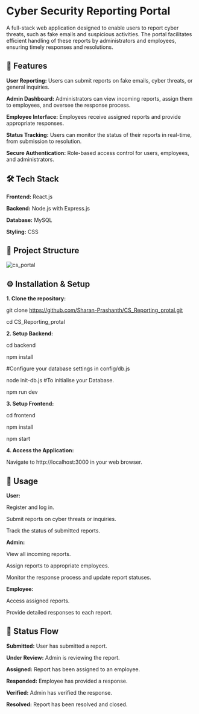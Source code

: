 # Cyber Security Reporting Portal

A full-stack web application designed to enable users to report cyber threats, such as fake emails and suspicious activities. The portal facilitates efficient handling of these reports by administrators and employees, ensuring timely responses and resolutions.


## 🚀 Features

**User Reporting:** Users can submit reports on fake emails, cyber threats, or general inquiries.

**Admin Dashboard:** Administrators can view incoming reports, assign them to employees, and oversee the response process.

**Employee Interface:** Employees receive assigned reports and provide appropriate responses.

**Status Tracking:** Users can monitor the status of their reports in real-time, from submission to resolution.

**Secure Authentication:** Role-based access control for users, employees, and administrators.


## 🛠️ Tech Stack

**Frontend:** React.js

**Backend:** Node.js with Express.js

**Database:** MySQL

**Styling:** CSS

## 📁 Project Structure

![cs_portal](https://github.com/user-attachments/assets/9fe6a39d-9324-4c11-a434-a21e6ac0b0b6)


## ⚙️ Installation & Setup
 
**1. Clone the repository:**

git clone https://github.com/Sharan-Prashanth/CS_Reporting_protal.git

cd CS_Reporting_protal

**2. Setup Backend:**

cd backend

npm install

#Configure your database settings in config/db.js

node init-db.js  #To initialise your Database.

npm run dev

**3. Setup Frontend:**

cd frontend

npm install

npm start

**4. Access the Application:**

Navigate to http://localhost:3000 in your web browser.

## 🧪 Usage

**User:**

Register and log in.

Submit reports on cyber threats or inquiries.

Track the status of submitted reports.

**Admin:**

View all incoming reports.

Assign reports to appropriate employees.

Monitor the response process and update report statuses.

**Employee:**

Access assigned reports.

Provide detailed responses to each report.

## 📌 Status Flow

**Submitted:** User has submitted a report.

**Under Review:** Admin is reviewing the report.

**Assigned:** Report has been assigned to an employee.

**Responded:** Employee has provided a response.

**Verified:** Admin has verified the response.

**Resolved:** Report has been resolved and closed.
